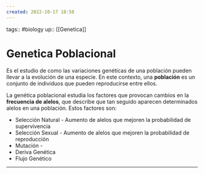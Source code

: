 ```yaml
---
created: 2022-10-17 18:58
---
```

tags:: #biology 
up:: [[Genetica]]
# Genetica Poblacional
Es el estudio de como las variaciones genéticas de una población pueden llevar a la evolución de una especie. En este contexto, una **población** es un conjunto de individuos que pueden reproducirse entre ellos.

La genética poblacional estudia los factores que provocan cambios en la **frecuencia de alelos**, que describe que tan seguido aparecen determinados alelos en una población. Estos factores son:
- Selección Natural - Aumento de alelos que mejoren la probabilidad de supervivencia
- Selección Sexual - Aumento de alelos que mejoren la probabilidad de reproducción
- Mutación - 
- Deriva Genética
- Flujo Genético
___
